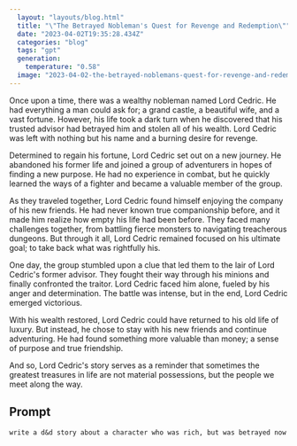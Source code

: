 ```yaml
---
  layout: "layouts/blog.html"
  title: "\"The Betrayed Nobleman's Quest for Revenge and Redemption\""
  date: "2023-04-02T19:35:28.434Z"
  categories: "blog"
  tags: "gpt"
  generation: 
    temperature: "0.58"
  image: "2023-04-02-the-betrayed-noblemans-quest-for-revenge-and-redemption.webp"
---
```

Once upon a time, there was a wealthy nobleman named Lord Cedric. He had everything a man could ask for; a grand castle, a beautiful wife, and a vast fortune. However, his life took a dark turn when he discovered that his trusted advisor had betrayed him and stolen all of his wealth. Lord Cedric was left with nothing but his name and a burning desire for revenge.

Determined to regain his fortune, Lord Cedric set out on a new journey. He abandoned his former life and joined a group of adventurers in hopes of finding a new purpose. He had no experience in combat, but he quickly learned the ways of a fighter and became a valuable member of the group.

As they traveled together, Lord Cedric found himself enjoying the company of his new friends. He had never known true companionship before, and it made him realize how empty his life had been before. They faced many challenges together, from battling fierce monsters to navigating treacherous dungeons. But through it all, Lord Cedric remained focused on his ultimate goal; to take back what was rightfully his.

One day, the group stumbled upon a clue that led them to the lair of Lord Cedric's former advisor. They fought their way through his minions and finally confronted the traitor. Lord Cedric faced him alone, fueled by his anger and determination. The battle was intense, but in the end, Lord Cedric emerged victorious.

With his wealth restored, Lord Cedric could have returned to his old life of luxury. But instead, he chose to stay with his new friends and continue adventuring. He had found something more valuable than money; a sense of purpose and true friendship.

And so, Lord Cedric's story serves as a reminder that sometimes the greatest treasures in life are not material possessions, but the people we meet along the way.


## Prompt
```markdown
write a d&d story about a character who was rich, but was betrayed now he has nothing, but he's starting out a random d&D class , joining a group and will start having adventures with hopes of bringing his riches back
```
